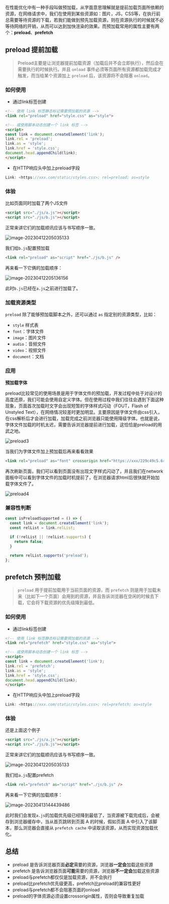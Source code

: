在性能优化中有一种手段叫做预加载，从字面意思理解就是提前加载页面所依赖的资源，在网络请求中，我们在使用到某些资源如：图片，JS，CSS等，在执行前总需要等待资源的下载，若我们能做到预先加载资源，则在资源执行的时候就不必等待网络的开销，从而可以达到加快渲染的效果。而预加载常用的属性主要有两个：**preload**、**prefetch**

## preload 提前加载

> Preload主要是让浏览器提前加载资源（加载后并不会立即执行），然后会在需要执行的时候执行。并且 `onload` 事件必须等页面所有资源都加载完成才触发，而当给某个资源加上 `preload` 后，该资源将不会阻塞 `onload`。

### 如何使用

- 通过link标签创建

```html
<!-- 使用 link 标签静态标记需要预加载的资源 -->
<link rel="preload" href="style.css" as="style">

<!-- 或使用脚本动态创建一个 link 标签 -->
<script>
const link = document.createElement('link');
link.rel = 'preload';
link.as = 'style';
link.href = 'style.css';
document.head.appendChild(link);
</script>
```

- 在HTTP响应头中加上preload字段

```js
Link: <https://xxx.com/static/styles.css>; rel=preload; as=style
```

### 体验

比如页面同时加载了两个JS文件

```html
<script src="./js/a.js"></script>
<script src="./js/b.js"></script>
```

正常来讲它们的加载顺讯应该与书写顺序一致。

![image-20230412205035133](/Users/songyao/Desktop/songyao/fe-nanjiu/images/0319/preload1.png)

我们给`b.js`配置预加载

```html
<link rel="preload" as="script" href="./js/b.js" />
```

再来看一下它俩的加载顺序：

![image-20230412205136156](/Users/songyao/Desktop/songyao/fe-nanjiu/images/0319/preload2.png)

此时`b.js`已经在`a.js`之前进行加载了。

### 加载资源类型

`preload` 除了能够预加载脚本之外，还可以通过 `as` 指定别的资源类型，比如：

- `style` 样式表
- `font`：字体文件
- `image`：图片文件
- `audio`：音频文件
- `video`：视频文件
- `document`：文档

### 应用

**预加载字体**

preload比较常见的使用场景是用于字体文件的预加载，开发过程中处于对设计的高度还原，我们可能会使用自定义字体。但在使用过程中我们往往会遇到下面这种现象，页面首次加载时文字会出现短暂的字体样式闪动（FOUT，Flash of Unstyled Text），在网络情况较差时更加明显。主要原因是字体文件由css引入，在css解析后才会进行加载，加载完成之前浏览器只能使用降级字体。也就是说，字体文件加载的时机太迟，需要告诉浏览器提前进行加载，这恰恰是preload的用武之地。

![preload3](/Users/songyao/Desktop/songyao/fe-nanjiu/images/0319/preload3.gif)

当我们为字体文件加上预加载后再来看看效果

```html
<link rel="preload" as="font" crossorigin href="https://xxx/229c49c5.6rzn36.ttf">
```

再次刷新页面，我们可以看到页面没有出现文字样式闪动了，并且我们在network面板中可以看到字体文件的加载时机提前了，在浏览器请求html后很快就开始加载字体文件了。

![preload4](/Users/songyao/Desktop/songyao/fe-nanjiu/images/0319/preload4.gif)

### 兼容性判断

```js
const isPreloadSupported = () => {
  const link = document.createElement('link');
  const relList = link.relList;

  if (!relList || !relList.supports) {
    return false;
  }

  return relList.supports('preload');
};
```

## prefetch 预判加载

> `preload` 用于提前加载用于当前页面的资源，而 `prefetch` 则是用于加载未来（比如下一个页面）会用到的资源，并且告诉浏览器在空闲的时候去下载，它会将下载资源的优先级降到最低。

### 如何使用

- 通过link标签创建

```html
<!-- 使用 link 标签静态标记需要预加载的资源 -->
<link rel="prefetch" href="style.css" as="style">

<!-- 或使用脚本动态创建一个 link 标签 -->
<script>
const link = document.createElement('link');
link.rel = 'prefetch';
link.as = 'style';
link.href = 'style.css';
document.head.appendChild(link);
</script>
```

- 在HTTP响应头中加上preload字段

```js
Link: <https://xxx.com/static/styles.css>; rel=prefetch; as=style
```

### 体验

还是上面这个例子

```html
<script src="./js/a.js"></script>
<script src="./js/b.js"></script>
```

正常来讲它们的加载顺讯应该与书写顺序一致。

![image-20230412205035133](/Users/songyao/Desktop/songyao/fe-nanjiu/images/0319/preload1.png)

我们给`a.js`配置prefetch

```html
<link rel="prefetch" as="script" href="./js/b.js" />
```

再来看一下它俩的加载顺序：

![image-20230413144439486](/Users/songyao/Desktop/songyao/fe-nanjiu/images/0319/preload6.png)

此时我们会发现`a.js`的加载优先级已经降到最低了，当资源被下载完成后，会被存到浏览器缓存中，当从首页跳转到页面 A 的时候，假如页面 A 中引入了该脚本，那么浏览器会直接从 `prefetch cache` 中读取该资源，从而实现资源加载优化。

## 总结

- preload  是告诉浏览器页面**必定**需要的资源，浏览器**一定会**加载这些资源
- prefetch 是告诉浏览器页面**可能**需要的资源，浏览器**不一定会**加载这些资源
- preload与prefetch都仅仅是加载资源，并不会执行
- preload比prefetch优先级更高，prefetch比preload的兼容性更好
- preload与prefetch都不会阻塞页面的onload
- preload的字体资源必须设置crossorigin属性，否则会导致重复加载